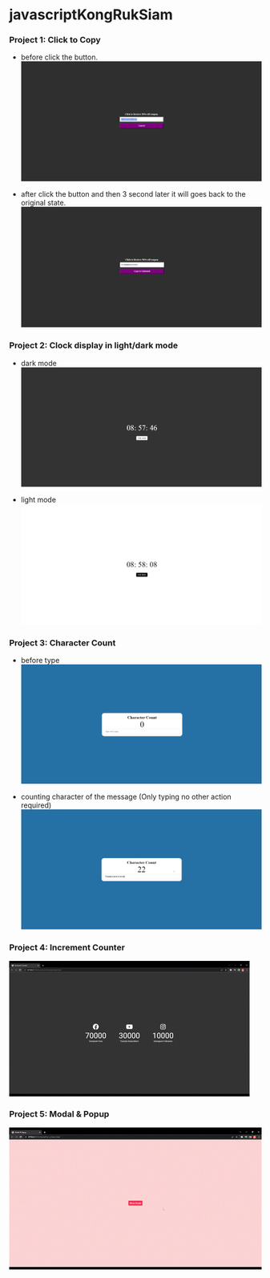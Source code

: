# javascriptKongRukSiam

### Project 1: Click to Copy
- before click the button.
![](https://github.com/Rus1999/javascriptKongRukSiam/blob/main/Click2Copy/images/afterclick.png)

- after click the button and then 3 second later it will goes back to the original state. 
![](https://github.com/Rus1999/javascriptKongRukSiam/blob/main/Click2Copy/images/beforeclick.png)


### Project 2: Clock display in light/dark mode
- dark mode
![](https://github.com/Rus1999/javascriptKongRukSiam/blob/main/ClockLightDarkMode/images/darkmode.png)

- light mode
![](https://github.com/Rus1999/javascriptKongRukSiam/blob/main/ClockLightDarkMode/images/lightmode.png)


### Project 3: Character Count
- before type
![](https://github.com/Rus1999/javascriptKongRukSiam/blob/main/InputCharacterCount/images/start.png)

- counting character of the message (Only typing no other action required)
![](https://github.com/Rus1999/javascriptKongRukSiam/blob/main/InputCharacterCount/images/character%20count.png)

### Project 4: Increment Counter
![](https://github.com/Rus1999/javascriptKongRukSiam/blob/main/IncrementCounter/images/giphy.gif)

### Project 5: Modal & Popup
![](https://github.com/Rus1999/javascriptKongRukSiam/blob/main/ModalPopup/images/Untitled_Project_AdobeExpress.gif)
